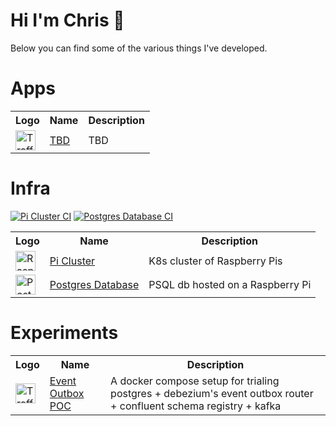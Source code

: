 # Hi I'm Chris 👋

Below you can find some of the various things I've developed.

# Apps

<table>
    <tr>
        <th>Logo</th>
        <th>Name</th>
        <th>Description</th>
    </tr>
    <tr>
        <td><img alt="Traffic Cone" width="32" src="https://upload.wikimedia.org/wikipedia/commons/e/e6/VLC_Icon.svg"></td>
        <td><a href="https://github.com/baumac/baumac/blob/main/">TBD</a></td>
        <td>TBD</td>
    </tr>
</table>

# Infra
[![Pi Cluster CI](https://github.com/baumac/baumac/actions/workflows/pi-cluster.yaml/badge.svg)](https://github.com/baumac/baumac/actions/workflows/pi-cluster.yaml)
[![Postgres Database CI](https://github.com/baumac/baumac/actions/workflows/psql-database.yaml/badge.svg)](https://github.com/baumac/baumac/actions/workflows/psql-database.yaml)

<table>
    <tr>
        <th>Logo</th>
        <th>Name</th>
        <th>Description</th>
    </tr>
    <tr>
        <td><img alt="Raspberry Pi" width="32" src="https://www.raspberrypi.com/app/uploads/2021/10/cropped-Raspberry-Pi-Favicon-100x100-1-300x300.png"></td>
        <td><a href="https://github.com/baumac/baumac/blob/main/infra/pi-cluster">Pi Cluster</a></td>
        <td>K8s cluster of Raspberry Pis</td>
    </tr>
    <tr>
        <td><img alt="PostgreSQL logo" width="32" src="https://wiki.postgresql.org/images/a/a4/PostgreSQL_logo.3colors.svg"></td>
        <td><a href="https://github.com/baumac/baumac/blob/main/infra/psql-database">Postgres Database</a></td>
        <td>PSQL db hosted on a Raspberry Pi</td>
    </tr> 
</table>

# Experiments

<table>
    <tr>
        <th>Logo</th>
        <th>Name</th>
        <th>Description</th>
    </tr>
    <tr>
        <td><img alt="Traffic Cone" width="32" src="https://upload.wikimedia.org/wikipedia/commons/e/e6/VLC_Icon.svg"></td>
        <td><a href="https://github.com/baumac/baumac/blob/main/experiments">Event Outbox POC</a></td>
        <td>A docker compose setup for trialing postgres + debezium's event outbox router + confluent schema registry + kafka</td>
    </tr>
</table>
